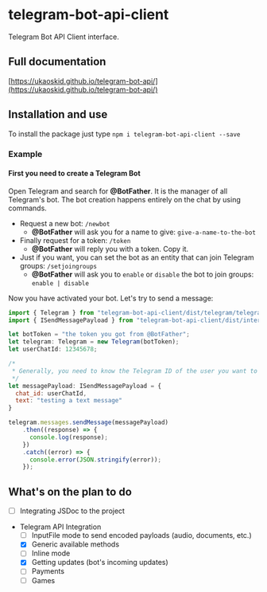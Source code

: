 # telegram-bot-api-client

Telegram Bot API Client interface.

## Full documentation
[https://ukaoskid.github.io/telegram-bot-api/](https://ukaoskid.github.io/telegram-bot-api/)

## Installation and use

To install the package just type `npm i telegram-bot-api-client --save`

### Example

#### First you need to create a Telegram Bot
Open Telegram and search for **@BotFather**. It is the manager of all Telegram's bot.
The bot creation happens entirely on the chat by using commands.

- Request a new bot: `/newbot`
    - **@BotFather** will ask you for a name to give: `give-a-name-to-the-bot`
- Finally request for a token: `/token`
    - **@BotFather** will reply you with a token. Copy it.
- Just if you want, you can set the bot as an entity that can join Telegram groups: `/setjoingroups`
    - **@BotFather** will ask you to `enable` or `disable` the bot to join groups: `enable | disable`

Now you have activated your bot. Let's try to send a message:

```javascript
import { Telegram } from "telegram-bot-api-client/dist/telegram/telegram";
import { ISendMessagePayload } from "telegram-bot-api-client/dist/interfaces/payloads/send/send-message-payload";

let botToken = "the token you got from @BotFather";
let telegram: Telegram = new Telegram(botToken);
let userChatId: 12345678;

/*
 * Generally, you need to know the Telegram ID of the user you want to involve in the action.
 */
let messagePayload: ISendMessagePayload = {
  chat_id: userChatId,
  text: "testing a text message"
}

telegram.messages.sendMessage(messagePayload)
    .then((response) => {
      console.log(response);
    })
    .catch((error) => {
      console.error(JSON.stringify(error));
    });
```

## What's on the plan to do

- [ ] Integrating JSDoc to the project
- Telegram API Integration
    - [ ] InputFile mode to send encoded payloads (audio, documents, etc.)
    - [X] Generic available methods
    - [ ] Inline mode
    - [X] Getting updates (bot's incoming updates)
    - [ ] Payments
    - [ ] Games